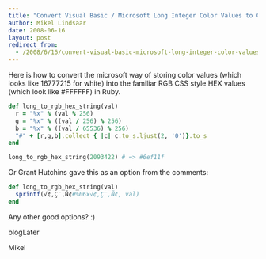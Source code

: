 ```yaml
---
title: "Convert Visual Basic / Microsoft Long Integer Color Values to CSS RGB Format"
author: Mikel Lindsaar
date: 2008-06-16
layout: post
redirect_from:
  - /2008/6/16/convert-visual-basic-microsoft-long-integer-color-values-to-css-rgb-format
---
```



Here is how to convert the microsoft way of storing color values (which
looks like 16777215 for white) into the familiar RGB CSS style HEX
values (which look like #FFFFFF) in Ruby.

``` ruby
def long_to_rgb_hex_string(val)
  r = "%x" % (val % 256)
  g = "%x" % ((val / 256) % 256)
  b = "%x" % ((val / 65536) % 256)
  "#" + [r,g,b].collect { |c| c.to_s.ljust(2, '0')}.to_s
end

long_to_rgb_hex_string(2093422) # => #6ef11f
```

Or Grant Hutchins gave this as an option from the comments:

``` ruby
def long_to_rgb_hex_string(val)
  sprintf(√¢‚Ç¨‚Ñ¢#%06x√¢‚Ç¨‚Ñ¢, val)
end
```

Any other good options? :)

blogLater

Mikel

